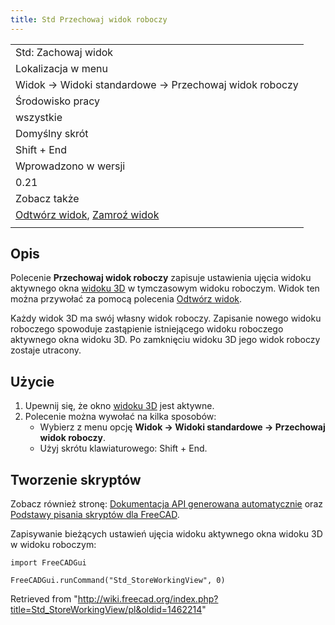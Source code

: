 ```yaml
---
title: Std Przechowaj widok roboczy
---
```

|  |
| --- |
| Std: Zachowaj widok |
| Lokalizacja w menu |
| Widok → Widoki standardowe → Przechowaj widok roboczy |
| Środowisko pracy |
| wszystkie |
| Domyślny skrót |
| Shift + End |
| Wprowadzono w wersji |
| 0.21 |
| Zobacz także |
| [Odtwórz widok](/Std_RecallWorkingView/pl "Std RecallWorkingView/pl"), [Zamroź widok](/Std_FreezeViews/pl "Std FreezeViews/pl") |
|  |

## Opis

Polecenie **Przechowaj widok roboczy** zapisuje ustawienia ujęcia widoku aktywnego okna [widoku 3D](/3D_view/pl "3D view/pl") w tymczasowym widoku roboczym. Widok ten można przywołać za pomocą polecenia [Odtwórz widok](/Std_RecallWorkingView/pl "Std RecallWorkingView/pl").

Każdy widok 3D ma swój własny widok roboczy. Zapisanie nowego widoku roboczego spowoduje zastąpienie istniejącego widoku roboczego aktywnego okna widoku 3D. Po zamknięciu widoku 3D jego widok roboczy zostaje utracony.

## Użycie

1. Upewnij się, że okno [widoku 3D](/3D_view/pl "3D view/pl") jest aktywne.
2. Polecenie można wywołać na kilka sposobów:
   * Wybierz z menu opcję **Widok → Widoki standardowe → Przechowaj widok roboczy**.
   * Użyj skrótu klawiaturowego: Shift + End.

## Tworzenie skryptów

Zobacz również stronę: [Dokumentacja API generowana automatycznie](https://freecad.github.io/SourceDoc/) oraz [Podstawy pisania skryptów dla FreeCAD](/FreeCAD_Scripting_Basics/pl "FreeCAD Scripting Basics/pl").

Zapisywanie bieżących ustawień ujęcia widoku aktywnego okna widoku 3D w widoku roboczym:

```
import FreeCADGui

FreeCADGui.runCommand("Std_StoreWorkingView", 0)

```

Retrieved from "<http://wiki.freecad.org/index.php?title=Std_StoreWorkingView/pl&oldid=1462214>"